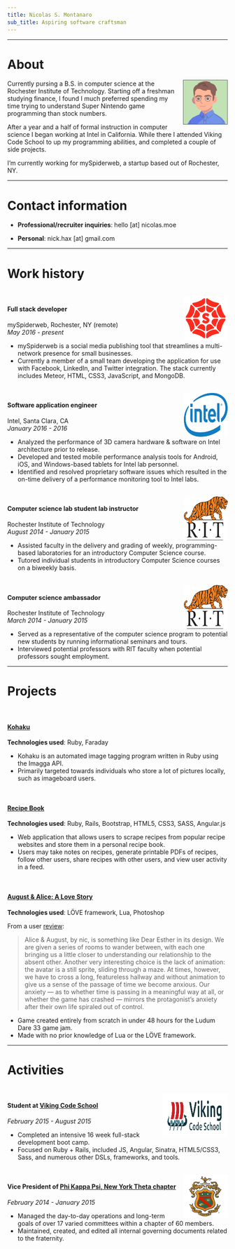 ```yaml
---
title: Nicolas S. Montanaro
sub_title: Aspiring software craftsman
---
```


----

# About

<div style="float:right; margin-left: 10px">
  <img src="images/nobeard.png" width="100px" height="100px" style="border: solid 1px #666" />
</div>

Currently pursing a B.S. in computer science at the Rochester Institute of Technology. Starting off a freshman studying finance, I found I much preferred spending my time trying to understand Super Nintendo game programming than stock numbers.

After a year and a half of formal instruction in computer science I began working at Intel in California. While there I attended Viking Code School to up my programming abilities, and completed a couple of side projects.

I’m currently working for mySpiderweb, a startup based out of Rochester, NY.

----

# Contact information

* **Professional/recruiter inquiries**: hello [at] nicolas.moe

* **Personal**: nick.hax [at] gmail.com

----

# Work history

<br />

<div style="float:right; margin-left: 10px">
  <img src="images/msw.png" width="100px" height="100px" />
</div>

#### Full stack developer  
mySpiderweb, Rochester, NY (remote)  
*May 2016 - present*

* mySpiderweb is a social media publishing tool that streamlines a multi-network presence for small businesses.
* Currently a member of a small team developing the application for use with Facebook, LinkedIn, and Twitter integration. The stack currently includes Meteor, HTML, CSS3, JavaScript, and MongoDB.

<br />


<div style="float:right; margin-left: 10px">
  <img src="images/intel.png" width="100px" height="100px" />
</div>

#### Software application engineer  
Intel, Santa Clara, CA  
*January 2016 - 2016*

* Analyzed the performance of 3D camera hardware & software on Intel architecture prior to release.
* Developed and tested mobile performance analysis tools for Android, iOS, and Windows-based tablets for Intel lab personnel.
* Identified and resolved proprietary software issues which resulted in the on-time delivery of a performance monitoring tool to Intel labs.

<br />

<div style="float:right; margin-left: 10px">
  <img src="images/rit.gif" width="100px" height="100px" />
</div>

#### Computer science lab student lab instructor  
Rochester Institute of Technology  
*August 2014 - January 2015*

* Assisted faculty in the delivery and grading of weekly, programming-based laboratories for an introductory Computer Science course.
* Tutored individual students in introductory Computer Science courses on a biweekly basis.

<br />

<div style="float:right; margin-left: 10px">
  <img src="images/rit.gif" width="100px" height="100px" />
</div>

#### Computer science ambassador  
Rochester Institute of Technology  
*March 2014 - January 2015*

* Served as a representative of the computer science program to potential new students by running informational seminars and tours.
* Interviewed potential professors with RIT faculty when potential professors sought employment.

----

# Projects

<br />

#### [Kohaku](https://github.com/nicoNaN/kohaku)  
**Technologies used**: Ruby, Faraday

* Kohaku is an automated image tagging program written in Ruby using the Imagga API.
* Primarily targeted towards individuals who store a lot of pictures locally, such as imageboard users.

<br />

#### [Recipe Book](https://github.com/nicoNaN/recipe-book)  
**Technologies used**: Ruby, Rails, Bootstrap, HTML5, CSS3, SASS, Angular.js

* Web application that allows users to scrape recipes from popular recipe websites and store them in a personal recipe book.
* Users may take notes on recipes, generate printable PDFs of recipes, follow other users, share recipes with other users, and view user activity in a feed.

<br />

#### [August & Alice: A Love Story](http://ludumdare.com/compo/ludum-dare-33/?action=preview&uid=56966)  
**Technologies used**: LÖVE framework, Lua, Photoshop

From a user [review](http://ludumdare.com/compo/2015/09/13/my-top-three-part-2-deep-feels/):

> Alice & August, by nic, is something like Dear Esther in its design. We are given a series of rooms to wander between, with each one bringing us a little closer to understanding our relationship to the absent other. Another very interesting choice is the lack of animation: the avatar is a still sprite, sliding through a maze. At times, however, we have to cross a long, featureless hallway and without animation to give us a sense of the passage of time we become anxious. Our anxiety — as to whether time is passing in a meaningful way at all, or whether the game has crashed — mirrors the protagonist’s anxiety after their own life spiraled out of control.

* Game created entirely from scratch in under 48 hours for the Ludum Dare 33 game jam.
* Made with no prior knowledge of Lua or the LÖVE framework.

----

# Activities

<br />

<div style="float:right; margin-left: 10px">
  <img src="images/viking.png" width="150px" height="100px" />
</div>

#### Student at [Viking Code School](https://www.vikingcodeschool.com)  
*February 2015 - August 2015*

* Completed an intensive 16 week full-stack development boot camp.
* Focused on Ruby + Rails, included JS, Angular, Sinatra, HTML5/CSS3, Sass, and numerous other DSLs, frameworks, and tools.

<br />

<div style="float:right; margin-left: 10px">
  <img src="images/pkp.png" width="100px" height="100px" />
</div>

#### Vice President of [Phi Kappa Psi, New York Theta chapter](http://ritphipsi.org)  
*February 2014 - January 2015*

* Managed the day-to-day operations and long-term goals of over 17 varied committees within a chapter of 60 members.
* Maintained, created, and edited all internal governing documents related to the fraternity.

<br />
